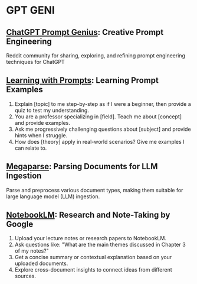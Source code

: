 # GPT GENI

## [ChatGPT Prompt Genius](https://www.reddit.com/r/ChatGPTPromptGenius/?share_id=-MX-u8-6gS5b28hwG4iE7&utm_content=1&utm_medium=android_app&utm_name=androidcss&utm_source=share&utm_term=20): Creative Prompt Engineering

Reddit community for sharing, exploring, and refining prompt engineering techniques for ChatGPT

## [Learning with Prompts](https://www.reddit.com/r/ChatGPTPromptGenius/comments/1h74mk8/actually_a_good_way_to_learn/?share_id=J9YTb2uqDzAXVyhmU7DeM&utm_content=1&utm_medium=android_app&utm_name=androidcss&utm_source=share&utm_term=20): Learning Prompt Examples

1. Explain [topic] to me step-by-step as if I were a beginner, then provide a quiz to test my understanding.
2. You are a professor specializing in [field]. Teach me about [concept] and provide examples.
3. Ask me progressively challenging questions about [subject] and provide hints when I struggle.
4. How does [theory] apply in real-world scenarios? Give me examples I can relate to.

## [Megaparse](https://www.marktechpost.com/2024/12/03/meet-megaparse-an-open-source-ai-tool-for-parsing-various-types-of-documents-for-llm-ingestion/): Parsing Documents for LLM Ingestion

Parse and preprocess various document types, making them suitable for large language model (LLM) ingestion. 

## [NotebookLM](https://notebooklm.google/?gad_source=1): Research and Note-Taking by Google

1. Upload your lecture notes or research papers to NotebookLM.
2. Ask questions like: "What are the main themes discussed in Chapter 3 of my notes?"
3. Get a concise summary or contextual explanation based on your uploaded documents.
4. Explore cross-document insights to connect ideas from different sources.

